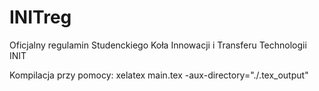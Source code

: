 # INITreg
Oficjalny regulamin Studenckiego Koła Innowacji i Transferu Technologii INIT

Kompilacja przy pomocy:
xelatex main.tex -aux-directory="./.tex_output"
